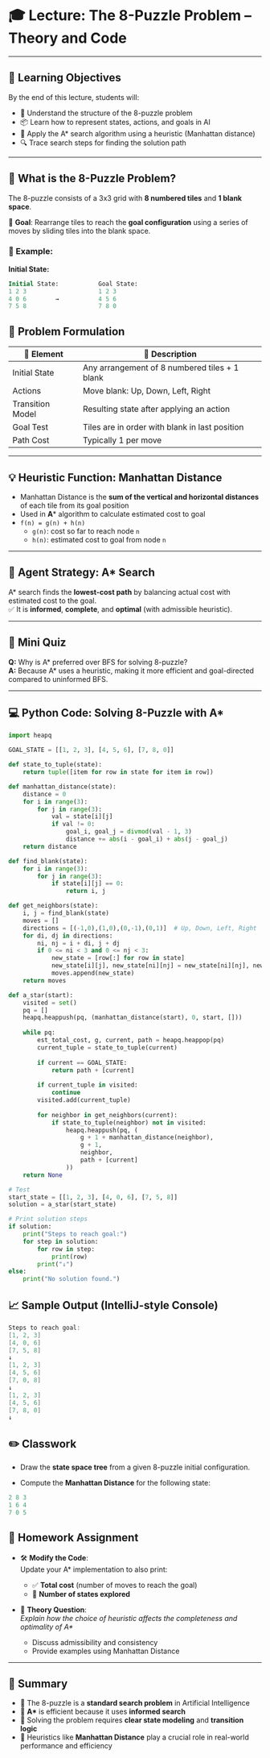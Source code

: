 # 🎓 Lecture: The 8-Puzzle Problem – Theory and Code

---

## 🎯 Learning Objectives

By the end of this lecture, students will:

- 🧠 Understand the structure of the 8-puzzle problem  
- 📦 Learn how to represent states, actions, and goals in AI  
- 🧮 Apply the A* search algorithm using a heuristic (Manhattan distance)  
- 🔍 Trace search steps for finding the solution path  

---

## 🧩 What is the 8-Puzzle Problem?

The 8-puzzle consists of a 3x3 grid with **8 numbered tiles** and **1 blank space**.

🎯 **Goal**: Rearrange tiles to reach the **goal configuration** using a series of moves by sliding tiles into the blank space.

### 🧩 Example:

**Initial State:**

```sql
Initial State:           Goal State:
1 2 3                    1 2 3
4 0 6        →           4 5 6
7 5 8                    7 8 0
```
## 🧱 Problem Formulation

| 🔹 Element           | 📖 Description                                  |
|----------------------|--------------------------------------------------|
| Initial State        | Any arrangement of 8 numbered tiles + 1 blank   |
| Actions              | Move blank: Up, Down, Left, Right               |
| Transition Model     | Resulting state after applying an action        |
| Goal Test            | Tiles are in order with blank in last position  |
| Path Cost            | Typically 1 per move                            |

---

## 💡 Heuristic Function: Manhattan Distance

- Manhattan Distance is the **sum of the vertical and horizontal distances** of each tile from its goal position  
- Used in **A*** algorithm to calculate estimated cost to goal  
- `f(n) = g(n) + h(n)`  
  - `g(n)`: cost so far to reach node `n`  
  - `h(n)`: estimated cost to goal from node `n`

---

## 🧠 Agent Strategy: A* Search

A* search finds the **lowest-cost path** by balancing actual cost with estimated cost to the goal.  
✅ It is **informed**, **complete**, and **optimal** (with admissible heuristic).

---

## 🧪 Mini Quiz

**Q:** Why is A* preferred over BFS for solving 8-puzzle?  
**A:** Because A* uses a heuristic, making it more efficient and goal-directed compared to uninformed BFS.

---

## 💻 Python Code: Solving 8-Puzzle with A*

```python
import heapq

GOAL_STATE = [[1, 2, 3], [4, 5, 6], [7, 8, 0]]

def state_to_tuple(state):
    return tuple([item for row in state for item in row])

def manhattan_distance(state):
    distance = 0
    for i in range(3):
        for j in range(3):
            val = state[i][j]
            if val != 0:
                goal_i, goal_j = divmod(val - 1, 3)
                distance += abs(i - goal_i) + abs(j - goal_j)
    return distance

def find_blank(state):
    for i in range(3):
        for j in range(3):
            if state[i][j] == 0:
                return i, j

def get_neighbors(state):
    i, j = find_blank(state)
    moves = []
    directions = [(-1,0),(1,0),(0,-1),(0,1)]  # Up, Down, Left, Right
    for di, dj in directions:
        ni, nj = i + di, j + dj
        if 0 <= ni < 3 and 0 <= nj < 3:
            new_state = [row[:] for row in state]
            new_state[i][j], new_state[ni][nj] = new_state[ni][nj], new_state[i][j]
            moves.append(new_state)
    return moves

def a_star(start):
    visited = set()
    pq = []
    heapq.heappush(pq, (manhattan_distance(start), 0, start, []))
    
    while pq:
        est_total_cost, g, current, path = heapq.heappop(pq)
        current_tuple = state_to_tuple(current)
        
        if current == GOAL_STATE:
            return path + [current]
        
        if current_tuple in visited:
            continue
        visited.add(current_tuple)
        
        for neighbor in get_neighbors(current):
            if state_to_tuple(neighbor) not in visited:
                heapq.heappush(pq, (
                    g + 1 + manhattan_distance(neighbor),
                    g + 1,
                    neighbor,
                    path + [current]
                ))
    return None

# Test
start_state = [[1, 2, 3], [4, 0, 6], [7, 5, 8]]
solution = a_star(start_state)

# Print solution steps
if solution:
    print("Steps to reach goal:")
    for step in solution:
        for row in step:
            print(row)
        print("↓")
else:
    print("No solution found.")
```
## 📈 Sample Output (IntelliJ-style Console)

```csharp
Steps to reach goal:
[1, 2, 3]
[4, 0, 6]
[7, 5, 8]
↓
[1, 2, 3]
[4, 5, 6]
[7, 0, 8]
↓
[1, 2, 3]
[4, 5, 6]
[7, 8, 0]
↓
```
## ✏️ Classwork

- Draw the **state space tree** from a given 8-puzzle initial configuration.

- Compute the **Manhattan Distance** for the following state:

```cpp
2 8 3
1 6 4
7 0 5
```
## 📝 Homework Assignment

- 🛠️ **Modify the Code**:  
  Update your A* implementation to also print:  
  - ✅ **Total cost** (number of moves to reach the goal)  
  - 🔢 **Number of states explored**

- 📖 **Theory Question**:  
  *Explain how the choice of heuristic affects the completeness and optimality of A\**  
  - Discuss admissibility and consistency  
  - Provide examples using Manhattan Distance

---

## 🧠 Summary

- 🧩 The 8-puzzle is a **standard search problem** in Artificial Intelligence  
- 🚀 **A\*** is efficient because it uses **informed search**  
- 🧠 Solving the problem requires **clear state modeling** and **transition logic**  
- 📏 Heuristics like **Manhattan Distance** play a crucial role in real-world performance and efficiency  
